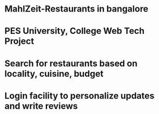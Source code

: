 # MahlZeit-Restaurants in bangalore
# PES University, College Web Tech Project
# Search for restaurants based on locality, cuisine, budget
# Login facility to personalize updates and write reviews
